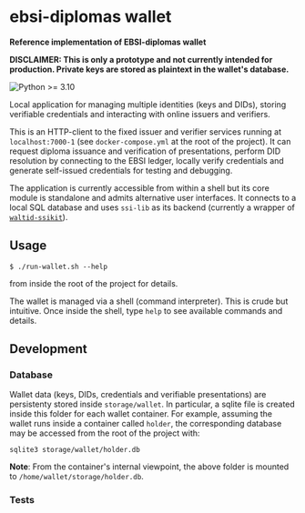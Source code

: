 # ebsi-diplomas wallet

**Reference implementation of EBSI-diplomas wallet**

**DISCLAIMER: This is only a prototype and not currently intended for
production. Private keys are stored as plaintext in the wallet's database.**

![Python >= 3.10](https://img.shields.io/badge/python-%3E%3D%203.10-blue.svg)

Local application for managing multiple identities (keys and DIDs), storing
verifiable credentials and interacting with online issuers and verifiers.

This is an HTTP-client to the fixed issuer and verifier services running at
`localhost:7000-1` (see `docker-compose.yml` at the root of the project). It
can request diploma issuance and verification of presentations, perform DID
resolution by connecting to the EBSI ledger, locally verify credentials and
generate self-issued credentials for testing and debugging.

The application is currently accessible from within a shell but its core module
is standalone and admits alternative user interfaces. It connects to a local
SQL database and uses `ssi-lib` as its backend (currently a wrapper of
[`waltid-ssikit`](https://github.com/walt-id/waltid-ssikit)).

## Usage

```
$ ./run-wallet.sh --help
```

from inside the root of the project for details.

The wallet is managed via a shell (command interpreter). This is crude but intuitive.
Once inside the shell, type `help` to see available commands and details.

## Development

### Database

Wallet data (keys, DIDs, credentials and verifiable presentations) are
persistenty stored inside `storage/wallet`. In particular, a sqlite file is
created inside this folder for each wallet container. For example, assuming the
wallet runs inside a container called `holder`, the corresponding database may
be accessed from the root of the project with:

```
sqlite3 storage/wallet/holder.db
```

**Note**: From the container's internal viewpoint, the above folder is mounted
to `/home/wallet/storage/holder.db`.

### Tests

